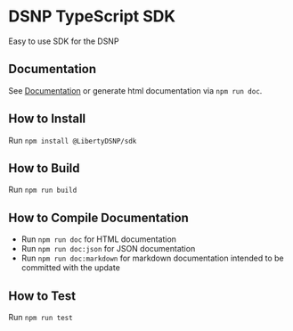 # DSNP TypeScript SDK

Easy to use SDK for the DSNP

## Documentation

See [Documentation](docs/README.md) or generate html documentation via `npm run doc`.

## How to Install

Run `npm install @LibertyDSNP/sdk`

## How to Build

Run `npm run build`

## How to Compile Documentation

- Run `npm run doc` for HTML documentation
- Run `npm run doc:json` for JSON documentation
- Run `npm run doc:markdown` for markdown documentation intended to be committed with the update

## How to Test

Run `npm run test`

